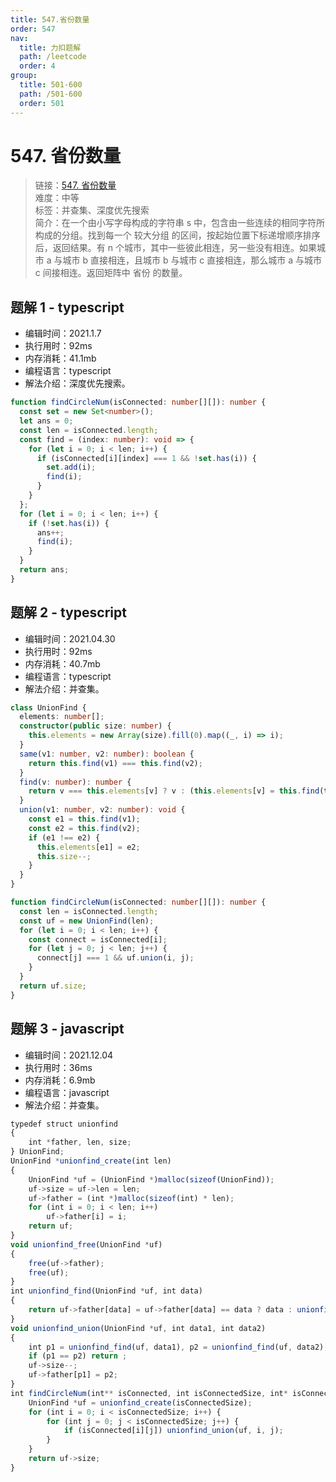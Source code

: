 ```yaml
---
title: 547.省份数量
order: 547
nav:
  title: 力扣题解
  path: /leetcode
  order: 4
group:
  title: 501-600
  path: /501-600
  order: 501
---
```


# 547. 省份数量

> 链接：[547. 省份数量](https://leetcode-cn.com/problems/number-of-provinces/)  
> 难度：中等  
> 标签：并查集、深度优先搜索  
> 简介：在一个由小写字母构成的字符串 s 中，包含由一些连续的相同字符所构成的分组。找到每一个 较大分组 的区间，按起始位置下标递增顺序排序后，返回结果。有 n 个城市，其中一些彼此相连，另一些没有相连。如果城市 a 与城市 b 直接相连，且城市 b 与城市 c 直接相连，那么城市 a 与城市 c 间接相连。返回矩阵中 省份 的数量。

## 题解 1 - typescript

- 编辑时间：2021.1.7
- 执行用时：92ms
- 内存消耗：41.1mb
- 编程语言：typescript
- 解法介绍：深度优先搜索。

```typescript
function findCircleNum(isConnected: number[][]): number {
  const set = new Set<number>();
  let ans = 0;
  const len = isConnected.length;
  const find = (index: number): void => {
    for (let i = 0; i < len; i++) {
      if (isConnected[i][index] === 1 && !set.has(i)) {
        set.add(i);
        find(i);
      }
    }
  };
  for (let i = 0; i < len; i++) {
    if (!set.has(i)) {
      ans++;
      find(i);
    }
  }
  return ans;
}
```

## 题解 2 - typescript

- 编辑时间：2021.04.30
- 执行用时：92ms
- 内存消耗：40.7mb
- 编程语言：typescript
- 解法介绍：并查集。

```typescript
class UnionFind {
  elements: number[];
  constructor(public size: number) {
    this.elements = new Array(size).fill(0).map((_, i) => i);
  }
  same(v1: number, v2: number): boolean {
    return this.find(v1) === this.find(v2);
  }
  find(v: number): number {
    return v === this.elements[v] ? v : (this.elements[v] = this.find(this.elements[v]));
  }
  union(v1: number, v2: number): void {
    const e1 = this.find(v1);
    const e2 = this.find(v2);
    if (e1 !== e2) {
      this.elements[e1] = e2;
      this.size--;
    }
  }
}

function findCircleNum(isConnected: number[][]): number {
  const len = isConnected.length;
  const uf = new UnionFind(len);
  for (let i = 0; i < len; i++) {
    const connect = isConnected[i];
    for (let j = 0; j < len; j++) {
      connect[j] === 1 && uf.union(i, j);
    }
  }
  return uf.size;
}
```
## 题解 3 - javascript
- 编辑时间：2021.12.04
- 执行用时：36ms
- 内存消耗：6.9mb
- 编程语言：javascript
- 解法介绍：并查集。
```javascript
typedef struct unionfind
{
    int *father, len, size;
} UnionFind;
UnionFind *unionfind_create(int len)
{
    UnionFind *uf = (UnionFind *)malloc(sizeof(UnionFind));
    uf->size = uf->len = len;
    uf->father = (int *)malloc(sizeof(int) * len);
    for (int i = 0; i < len; i++)
        uf->father[i] = i;
    return uf;
}
void unionfind_free(UnionFind *uf)
{
    free(uf->father);
    free(uf);
}
int unionfind_find(UnionFind *uf, int data)
{
    return uf->father[data] = uf->father[data] == data ? data : unionfind_find(uf, uf->father[data]);
}
void unionfind_union(UnionFind *uf, int data1, int data2)
{
    int p1 = unionfind_find(uf, data1), p2 = unionfind_find(uf, data2);
    if (p1 == p2) return ;
    uf->size--;
    uf->father[p1] = p2;
}
int findCircleNum(int** isConnected, int isConnectedSize, int* isConnectedColSize){
    UnionFind *uf = unionfind_create(isConnectedSize);
    for (int i = 0; i < isConnectedSize; i++) {
        for (int j = 0; j < isConnectedSize; j++) {
            if (isConnected[i][j]) unionfind_union(uf, i, j);
        }
    }
    return uf->size;
}
```
